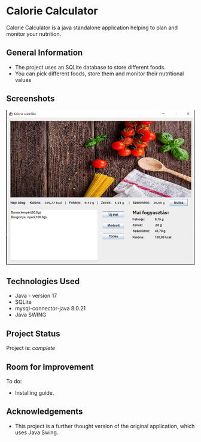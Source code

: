# Calorie Calculator
Calorie Calculator is a java standalone application helping to plan and monitor your nutrition.

## General Information
- The project uses an SQLite database to store different foods.
- You can pick different foods, store them and monitor their nutritional values


## Screenshots
![Main Screen](./resources/calorie-counter-main-window.jpg)

## Technologies Used
- Java - version 17
- SQLite
- mysql-connector-java 8.0.21
- Java SWING

## Project Status
Project is: _complete_

## Room for Improvement

To do:
- Installing guide.

## Acknowledgements
- This project is a further thought version of the original application, which uses Java Swing.

